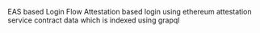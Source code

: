 EAS based Login Flow
Attestation based login using ethereum attestation service contract data which is indexed using grapql
